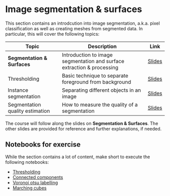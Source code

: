# Image segmentation & surfaces

This section contains an introdcution into image segmentation, a.k.a. pixel classification as well as creating meshes from segmented data. In particular, this will cover the following topics:

| Topic | Description | Link |
| ----- | ----------- | ---- |
| **Segmentation & Surfaces** | Introduction to image segmentation and surface extraction & processing | [Slides](segmentation_and_surfaces.pf) |
| Thresholding | Basic technique to separate foreground from background | [Slides](https://github.com/BiAPoL/Image-data-science-with-Python-and-Napari-EPFL2022/raw/main/docs/day2d_image_segmentation/Thresholding.pdf) |
| Instance segmentation | Separating different objects in an image | [Slides](https://github.com/BiAPoL/Image-data-science-with-Python-and-Napari-EPFL2022/raw/main/docs/day2d_image_segmentation/Instance_segmentation.pdf)|
| Segmentation quality estimation | How to measure the quality of a segmentation | [Slides](https://github.com/BiAPoL/Image-data-science-with-Python-and-Napari-EPFL2022/raw/main/docs/day2d_image_segmentation/segmentation_quality_estimation.pdf)

The course will follow along the slides on **Segmentation & Surfaces**. The other slides are provided for reference and further explanations, if needed.

## Notebooks for exercise

While the section contains a lot of content, make short to execute the following notebooks:

- [Thresholding](./01_EXERCISE_Thresholding.ipynb)
- [Connected components](./09_connected_component_labeling.ipynb)
- [Voronoi otsu labelling](./11_voronoi_otsu_labeling.ipynb)
- [Marching cubes](./21_EXERCISE_marching_cubes.ipynb)